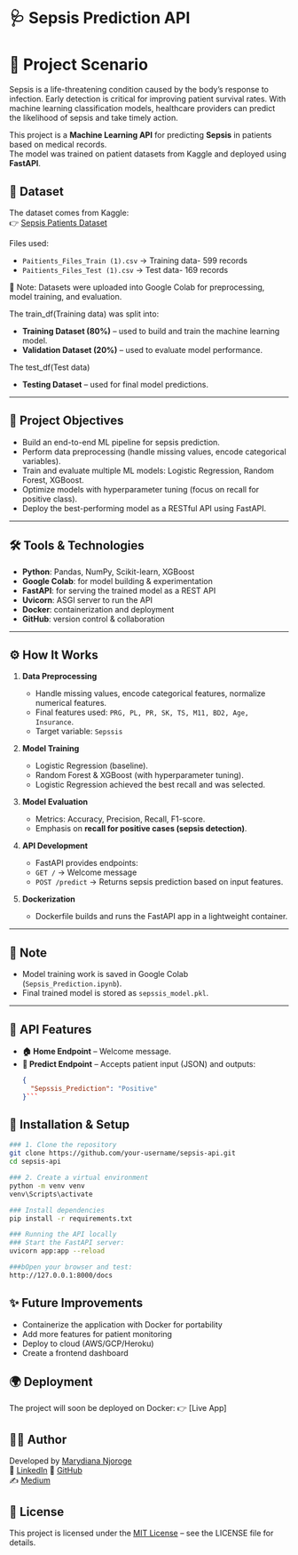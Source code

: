 # 🩺 Sepsis Prediction API

# 📝 Project Scenario  
Sepsis is a life-threatening condition caused by the body’s response to infection. Early detection is critical for improving patient survival rates. With machine learning classification models, healthcare providers can predict the likelihood of sepsis and take timely action.  

This project is a **Machine Learning API** for predicting **Sepsis** in patients based on medical records.  
The model was trained on patient datasets from Kaggle and deployed using **FastAPI**.

## 📂 Dataset
The dataset comes from Kaggle:  
👉 [Sepsis Patients Dataset](https://www.kaggle.com/datasets/chaunguynnghunh/sepsis/data)

Files used:
- `Paitients_Files_Train (1).csv` → Training data- 599 records 
- `Paitients_Files_Test (1).csv` → Test data- 169 records 

📌 Note: Datasets were uploaded into Google Colab for preprocessing, model training, and evaluation.  


The train_df(Training data) was split into:
- **Training Dataset (80%)** – used to build and train the machine learning model.  
- **Validation Dataset (20%)** – used to evaluate model performance.

The test_df(Test data)
- **Testing Dataset** – used for final model predictions.  
---

## 🚀 Project Objectives  
- Build an end-to-end ML pipeline for sepsis prediction.  
- Perform data preprocessing (handle missing values, encode categorical variables).  
- Train and evaluate multiple ML models: Logistic Regression, Random Forest, XGBoost.  
- Optimize models with hyperparameter tuning (focus on recall for positive class).  
- Deploy the best-performing model as a RESTful API using FastAPI.  

---

## 🛠️ Tools & Technologies  
- **Python**: Pandas, NumPy, Scikit-learn, XGBoost  
- **Google Colab**: for model building & experimentation  
- **FastAPI**: for serving the trained model as a REST API  
- **Uvicorn**: ASGI server to run the API  
- **Docker**: containerization and deployment  
- **GitHub**: version control & collaboration  

---

## ⚙️ How It Works  
1. **Data Preprocessing**  
   - Handle missing values, encode categorical features, normalize numerical features.  
   - Final features used: `PRG, PL, PR, SK, TS, M11, BD2, Age, Insurance`.
   - Target variable: `Sepssis`

2. **Model Training**  
   - Logistic Regression (baseline).  
   - Random Forest & XGBoost (with hyperparameter tuning).  
   - Logistic Regression achieved the best recall and was selected.  

3. **Model Evaluation**  
   - Metrics: Accuracy, Precision, Recall, F1-score.  
   - Emphasis on **recall for positive cases (sepsis detection)**.  

4. **API Development**  
   - FastAPI provides endpoints:  
   - `GET /` → Welcome message  
   - `POST /predict` → Returns sepsis prediction based on input features.  

5. **Dockerization**  
   - Dockerfile builds and runs the FastAPI app in a lightweight container.  

---

## 📝 Note  
- Model training work is saved in Google Colab (`Sepsis_Prediction.ipynb`).  
- Final trained model is stored as `sepssis_model.pkl`.  

---

## 🚀 API Features  
- **🏠 Home Endpoint** – Welcome message.  
- **🤖 Predict Endpoint** – Accepts patient input (JSON) and outputs:  
  ```json
  {
    "Sepssis_Prediction": "Positive"
  }```

## 🚀 Installation & Setup

```bash
### 1. Clone the repository
git clone https://github.com/your-username/sepsis-api.git
cd sepsis-api

### 2. Create a virtual environment
python -m venv venv
venv\Scripts\activate

### Install dependencies
pip install -r requirements.txt

### Running the API locally
### Start the FastAPI server:
uvicorn app:app --reload

###bOpen your browser and test:
http://127.0.0.1:8000/docs  
```
## ✨ Future Improvements
- Containerize the application with Docker for portability 
- Add more features for patient monitoring
- Deploy to cloud (AWS/GCP/Heroku)
- Create a frontend dashboard

## 🌍 Deployment
The project will soon be deployed on Docker:
👉 [Live App]

## 👩‍💻 Author  
Developed by [Marydiana Njoroge](https://marydiananjorogeportfolio.vercel.app/)  
💼 [LinkedIn](https://www.linkedin.com/in/marydiana-njoroge-41b236244/) 
🐙 [GitHub](https://github.com/njer1nj0r0ge236)  
✍️ [Medium](https://medium.com/@njorogediana236)  


## 📌 License
This project is licensed under the [MIT License](./LICENSE) – see the LICENSE file for details.

